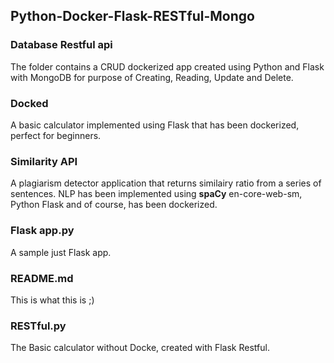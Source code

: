 ## Python-Docker-Flask-RESTful-Mongo

### Database Restful api
The folder contains a CRUD dockerized app created using Python and Flask with MongoDB for purpose of Creating, Reading, Update and Delete.

### Docked
A basic calculator implemented using Flask that has been dockerized, perfect for beginners.

### Similarity API
A plagiarism detector application that returns similairy ratio from a series of sentences. NLP has been implemented using **spaCy** en-core-web-sm, Python Flask and of course, has been dockerized.

### Flask app.py
A sample just Flask app.

### README.md
This is what this is ;)

### RESTful.py
The Basic calculator without Docke, created with Flask Restful.

